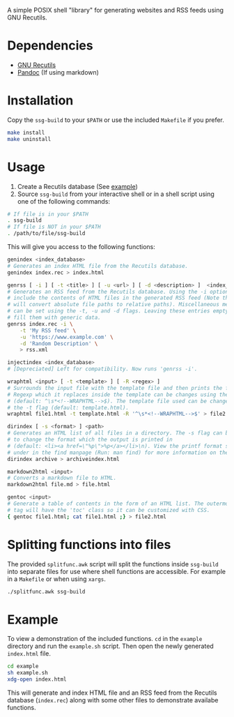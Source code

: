 A simple POSIX shell "library" for generating websites and RSS feeds using GNU
Recutils.

# Dependencies
- [GNU Recutils](https://www.gnu.org/software/recutils)
- [Pandoc](https://pandoc.org/) (If using markdown)

# Installation
Copy the `ssg-build` to your `$PATH` or use the included `Makefile` if you
prefer.
```bash
make install
make uninstall
```

# Usage
1. Create a Recutils database (See [example](#Example))
2. Source `ssg-build` from your interactive shell or in a shell script using one
of the following commands:
```bash
# If file is in your $PATH
. ssg-build
# If file is NOT in your $PATH
. /path/to/file/ssg-build
```

This will give you access to the following functions:
```bash
genindex <index_database>
# Generates an index HTML file from the Recutils database.
genindex index.rec > index.html

genrss [ -i ] [ -t <title> ] [ -u <url> ] [ -d <description> ]  <index_database>
# Generates an RSS feed from the Recutils database. Using the -i option will
# include the contents of HTML files in the generated RSS feed (Note that this
# will convert absolute file paths to relative paths). Miscellaneous metadata
# can be set using the -t, -u and -d flags. Leaving these entries empty will
# fill them with generic data.
genrss index.rec -i \
	-t 'My RSS feed' \
	-u 'https://www.example.com' \
	-d 'Random Description' \
	> rss.xml

injectindex <index_database>
# [Depreciated] Left for compatibility. Now runs 'genrss -i'.

wraphtml <input> [ -t <template> ] [ -R <regex> ]
# Surrounds the input file with the template file and then prints the file. The
# Regexp which it replaces inside the template can be changes using the -R flag
# (default: ^\s*<!--WRAPHTML-->$). The template file used can be changed with
# the -t flag (default: template.html).
wraphtml file1.html -t template.html -R '^\s*<!--WRAPHTML-->$' > file2.html

dirindex [ -s <format> ] <path>
# Generates an HTML list of all files in a directory. The -s flag can be used
# to change the format which the output is printed in
# (default: <li><a href=\"%p\">%p</a></li>\n). View the printf format section
# under in the find manpage (Run: man find) for more information on the formats
dirindex archive > archiveindex.html

markdown2html <input>
# Converts a markdown file to HTML.
markdown2html file.md > file.html

gentoc <input>
# Generate a table of contents in the form of an HTML list. The outermost <ol>
# tag will have the 'toc' class so it can be customized with CSS.
{ gentoc file1.html; cat file1.html ;} > file2.html
```

# Splitting functions into files
The provided `splitfunc.awk` script will split the functions inside `ssg-build`
into separate files for use where shell functions are accessible. For example
in a `Makefile` or when using `xargs`.
```bash
./splitfunc.awk ssg-build
```

# Example
To view a demonstration of the included functions. `cd` in the `example`
directory and run the `example.sh` script. Then open the newly generated
`index.html` file.
```bash
cd example
sh example.sh
xdg-open index.html
```
This will generate and index HTML file and an RSS feed from the Recutils
database (`index.rec`) along with some other files to demonstrate availabe
functions.
